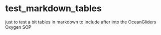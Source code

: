# test_markdown_tables
just to test a bit tables in markdown to include after into the OceanGliders Oxygen SOP
